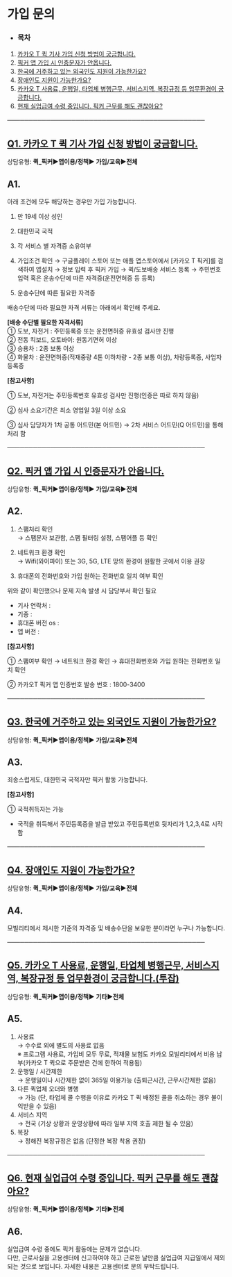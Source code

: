 # 가입 문의

* ### **목차**

1. [카카오 T 퀵 기사 가입 신청 방법이 궁금합니다.](#01HRXDX3YD1HHDJMZM9BGB0JQJ)
2. [픽커 앱 가입 시 인증문자가 안옵니다.](#01HS7H5YRFSJ4GE1RCQEW270HS)
3. [한국에 거주하고 있는 외국인도 지원이 가능한가요?](#01HS7H9ZCVYKC8XM3H0Q8BV7CP)
4. [장애인도 지원이 가능한가요?](#01HS7HK8V2NWYQQBQHCK4RPA8Z)
5. [카카오 T 사용료, 운행일, 타업체 병행근무, 서비스지역, 복장규정 등 업무환경이 궁금합니다.](#01HS7QWCBWS6SPD2XFPYT3KTDG)
6. [현재 실업급여 수령 중입니다. 픽커 근무를 해도 괜찮아요?](#01HS7QXT8QAYGZPFAJBCBW0FN5)

──────────────────────────────────────────────

**[Q1. 카카오 T 퀵 기사 가입 신청 방법이 궁금합니다.](#h_01JB15WHGFT1DTD7FVPTV08ZRW)**
--------------------------------------------------------------------

상담유형: **퀵\_픽커▶앱이용/정책▶ 가입/교육▶전체**

**A1.**
-------

아래 조건에 모두 해당하는 경우만 가입 가능합니다.   
1. 만 19세 이상 성인  
2. 대한민국 국적  
3. 각 서비스 별 자격증 소유여부

2. 가입조건 확인 → 구글플레이 스토어 또는 애플 앱스토어에서 [카카오 T 픽커]를 검색하여 앱설치 → 정보 입력 후 픽커 가입 → 퀵/도보배송 서비스 등록 → 주민번호 입력 혹은 운송수단에 따른 자격증(운전면허증 등 등록)

3. 운송수단에 따른 필요한 자격증

배송수단에 따라 필요한 자격 서류는 아래에서 확인해 주세요.

**[배송 수단별 필요한 자격서류]**   
① 도보, 자전거 : 주민등록증 또는 운전면허증 유효성 검사만 진행  
② 전동 킥보드, 오토바이: 원동기면허 이상   
③ 승용차 : 2종 보통 이상   
④ 화물차 : 운전면허증(적재중량 4톤 이하차량 - 2종 보통 이상), 차량등록증, 사업자등록증

**[참고사항]**

① 도보, 자전거는 주민등록번호 유효성 검사만 진행(인증은 따로 하지 않음)

② 심사 소요기간은 최소 영업일 3일 이상 소요

③ 심사 담당자가 1차 공통 어드민(본 어드민) → 2차 서비스 어드민(Q 어드민)을 통해 처리 함

──────────────────────────────────────────────

**[Q2. 픽커 앱 가입 시 인증문자가 안옵니다.](#h_01JB15WHGFT1DTD7FVPTV08ZRW)**
--------------------------------------------------------------

상담유형: **퀵\_픽커▶앱이용/정책▶ 가입/교육▶전체**

**A2.**
-------

1. 스팸처리 확인   
→ 스팸문자 보관함, 스팸 필터링 설정, 스팸어플 등 확인

2. 네트워크 환경 확인   
→ Wifi(와이파이) 또는 3G, 5G, LTE 망의 환경이 원활한 곳에서 이용 권장

3. 휴대폰의 전화번호와 가입 원하는 전화번호 일치 여부 확인

위와 같이 확인했으나 문제 지속 발생 시 담당부서 확인 필요   
- 기사 연락처 :   
- 기종 :   
- 휴대폰 버전 os :   
- 앱 버전 :

**[참고사항]**

① 스팸여부 확인 → 네트워크 환경 확인 → 휴대전화번호와 가입 원하는 전화번호 일치 확인

② 카카오T 픽커 앱 인증번호 발송 번호 : 1800-3400

──────────────────────────────────────────────

[**Q3. 한국에 거주하고 있는 외국인도 지원이 가능한가요?**](#h_01JB15WHGFT1DTD7FVPTV08ZRW)
--------------------------------------------------------------------

상담유형: **퀵\_픽커▶앱이용/정책▶ 가입/교육▶전체**

**A3.**
-------

죄송스럽게도, 대한민국 국적자만 픽커 활동 가능합니다.

**[참고사항]**

① 국적취득자는 가능

* 국적을 취득해서 주민등록증을 발급 받았고 주민등록번호 뒷자리가 1,2,3,4로 시작함

──────────────────────────────────────────────

[**Q4. 장애인도 지원이 가능한가요?**](#h_01JB15WHGFT1DTD7FVPTV08ZRW)
--------------------------------------------------------

상담유형: **퀵\_픽커▶앱이용/정책▶ 가입/교육▶전체**

**A4.**
-------

모빌리티에서 제시한 기준의 자격증 및 배송수단을 보유한 분이라면 누구나 가능합니다.

──────────────────────────────────────────────

[**Q5. 카카오 T 사용료, 운행일, 타업체 병행근무, 서비스지역, 복장규정 등 업무환경이 궁금합니다.(투잡)**](#h_01JB15WHGFT1DTD7FVPTV08ZRW)
-------------------------------------------------------------------------------------------------

상담유형: **퀵\_픽커▶앱이용/정책▶ 기타▶전체**

**A5.**
-------

1. 사용료   
→ 수수료 외에 별도의 사용료 없음   
※ 프로그램 사용료, 가입비 모두 무료, 적재물 보험도 카카오 모빌리티에서 비용 납부(카카오 T 퀵으로 주문받은 건에 한하여 적용됨)  
2. 운행일 / 시간제한   
→ 운행일이나 시간제한 없이 365일 이용가능 (출퇴근시간, 근무시간제한 없음)  
3. 다른 퀵업체 오더와 병행   
→ 가능 (단, 타업체 콜 수행을 이유로 카카오 T 퀵 배정된 콜을 취소하는 경우 불이익받을 수 있음)  
4. 서비스 지역   
→ 전국 (기상 상황과 운영상황에 따라 일부 지역 호출 제한 될 수 있음)  
5. 복장  
→ 정해진 복장규정은 없음 (단정한 복장 착용 권장)

──────────────────────────────────────────────

[**Q6. 현재 실업급여 수령 중입니다. 픽커 근무를 해도 괜찮아요?**](#h_01JB15WHGFT1DTD7FVPTV08ZRW)
-------------------------------------------------------------------------

상담유형: **퀵\_픽커▶앱이용/정책▶ 기타▶전체**

**A6.**
-------

실업급여 수령 중에도 픽커 활동에는 문제가 없습니다.   
다만, 근로사실을 고용센터에 신고하여야 하고 근로한 날만큼 실업급여 지급일에서 제외되는 것으로 보입니다. 자세한 내용은 고용센터로 문의 부탁드립니다.
